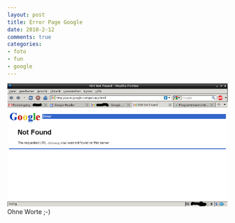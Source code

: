 ```yaml
--- 
layout: post
title: Error Page Google
date: 2010-2-12
comments: true
categories: 
- foto
- fun
- google
---
```

![](/static/wpdata/2010/12/google-scaled1000.png)
Ohne Worte ;-)

